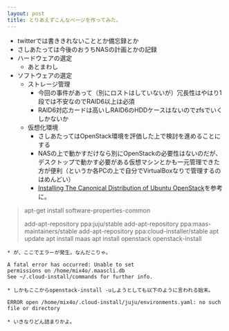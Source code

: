```yaml
---
layout: post
title: とりあえずこんなページを作ってみた。
---
```

* twitterでは書ききれないこととか備忘録とか
* さしあたっては今後のおうちNASの計画とかの記録
* ハードウェアの選定
  - あとまわし
* ソフトウェアの選定
  - ストレージ管理
    * 今回の事件があって（別にロストはしていないが）冗長性はやはり1段では不安なのでRAID6以上は必須
    * RAID6対応カードは高いしRAID6のHDDケースはないのでzfsでいくしかないか
  - 仮想化環境
    * さしあたってはOpenStack環境を評価した上で検討を進めることにする
    * NASの上で動かすだけなら別にOpenStackの必要性はないのだが、デスクトップで動かす必要がある仮想マシンとかも一元管理できた方が便利（というか各PCの上で自分でVirtualBoxなりで管理するのはめんどい）
    * [Installing The Canonical Distribution of Ubuntu OpenStack](http://www.ubuntu.com/download/cloud/install-ubuntu-openstack)を参考に。

> apt-get install software-properties-common
>
> add-apt-repository ppa:juju/stable
> add-apt-repository ppa:maas-maintainers/stable
> add-apt-repository ppa:cloud-installer/stable
> apt update
> apt install maas
> apt install openstack
> openstack-install

    * が、ここでエラーが発生。なんだこりゃ。

    A fatal error has occurred: Unable to set
    permissions on /home/mix4o/.maascli.db         
    See ~/.cloud-install/commands for further info.

    * しかもここからopenstack-install -uしようとしても以下のように言われる始末。

    ERROR open /home/mix4o/.cloud-install/juju/environments.yaml: no such file or directory

    * いきなりどん詰まりかよ。

